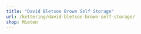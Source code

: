 ```yaml
---
title: "David Bletsoe Brown Self Storage"
url: /kettering/david-bletsoe-brown-self-storage/
shop: Mieten
---
```

